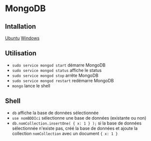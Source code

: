 # MongoDB

## Intallation

[Ubuntu](https://docs.mongodb.com/manual/tutorial/install-mongodb-on-ubuntu/)
[Windows](https://docs.mongodb.com/manual/tutorial/install-mongodb-on-windows/#run-mongodb-from-cmd)

## Utilisation

* `sudo service mongod start` démarre MongoDB
* `sudo service mongod status` affiche le status
* `sudo service mongod stop` arrête MongoDB
* `sudo service mongod restart` redémarre MongoDB
* `mongo` lance le shell

## Shell

* `db` affiche la base de données sélectionnée
* `use nomBDDIci` sélectionne une base de données (existante ou non)
* `db.nomCollection.insertOne( { x: 1 } );` si la base de données sélectionnée n'existe pas, créé la base de données et ajoute la collection `nomCollection` avec un document `{ x: 1 }`